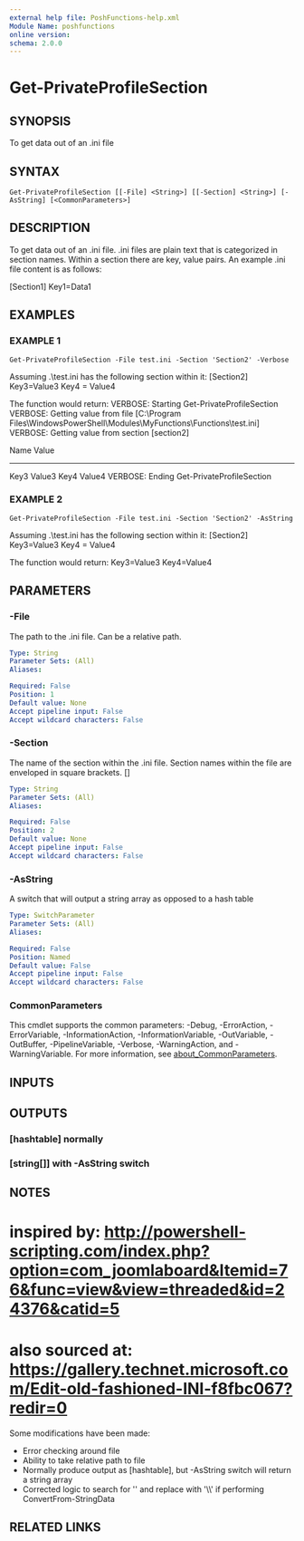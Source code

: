 ```yaml
---
external help file: PoshFunctions-help.xml
Module Name: poshfunctions
online version:
schema: 2.0.0
---
```


# Get-PrivateProfileSection

## SYNOPSIS
To get data out of an .ini file

## SYNTAX

```
Get-PrivateProfileSection [[-File] <String>] [[-Section] <String>] [-AsString] [<CommonParameters>]
```

## DESCRIPTION
To get data out of an .ini file.
.ini files are plain text that is categorized
in section names.
Within a section there are key, value pairs.
An example .ini
file content is as follows:

\[Section1\]
Key1=Data1

## EXAMPLES

### EXAMPLE 1
```
Get-PrivateProfileSection -File test.ini -Section 'Section2' -Verbose
```

Assuming .\test.ini has the following section within it:
\[Section2\]
Key3=Value3
Key4 = Value4

The function would return:
VERBOSE: Starting Get-PrivateProfileSection
VERBOSE: Getting value from file \[C:\Program Files\WindowsPowerShell\Modules\MyFunctions\Functions\test.ini\]
VERBOSE: Getting value from section \[section2\]

Name                           Value
----                           -----
Key3                           Value3
Key4                           Value4
VERBOSE: Ending Get-PrivateProfileSection

### EXAMPLE 2
```
Get-PrivateProfileSection -File test.ini -Section 'Section2' -AsString
```

Assuming .\test.ini has the following section within it:
\[Section2\]
Key3=Value3
Key4 = Value4

The function would return:
Key3=Value3
Key4=Value4

## PARAMETERS

### -File
The path to the .ini file.
Can be a relative path.

```yaml
Type: String
Parameter Sets: (All)
Aliases:

Required: False
Position: 1
Default value: None
Accept pipeline input: False
Accept wildcard characters: False
```

### -Section
The name of the section within the .ini file.
Section names within the file
are enveloped in square brackets.
\[\]

```yaml
Type: String
Parameter Sets: (All)
Aliases:

Required: False
Position: 2
Default value: None
Accept pipeline input: False
Accept wildcard characters: False
```

### -AsString
A switch that will output a string array as opposed to a hash table

```yaml
Type: SwitchParameter
Parameter Sets: (All)
Aliases:

Required: False
Position: Named
Default value: False
Accept pipeline input: False
Accept wildcard characters: False
```

### CommonParameters
This cmdlet supports the common parameters: -Debug, -ErrorAction, -ErrorVariable, -InformationAction, -InformationVariable, -OutVariable, -OutBuffer, -PipelineVariable, -Verbose, -WarningAction, and -WarningVariable. For more information, see [about_CommonParameters](http://go.microsoft.com/fwlink/?LinkID=113216).

## INPUTS

## OUTPUTS

### [hashtable] normally
### [string[]] with -AsString switch
## NOTES
# inspired by: http://powershell-scripting.com/index.php?option=com_joomlaboard&Itemid=76&func=view&view=threaded&id=24376&catid=5
# also sourced at: https://gallery.technet.microsoft.com/Edit-old-fashioned-INI-f8fbc067?redir=0

Some modifications have been made:
* Error checking around file
* Ability to take relative path to file
* Normally produce output as \[hashtable\], but -AsString switch will return a string array
* Corrected logic to search for '\' and replace with '\\\\' if performing ConvertFrom-StringData

## RELATED LINKS
